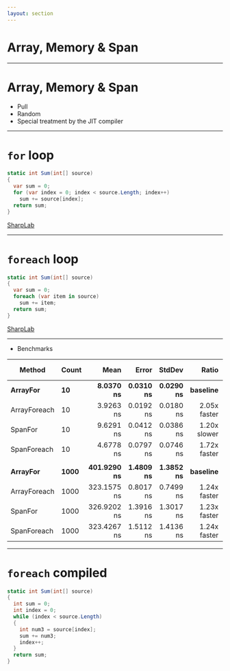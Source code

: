 ```yaml
---
layout: section
---
```


# Array, Memory & Span

---

# Array, Memory & Span

- Pull
- Random
- Special treatment by the JIT compiler

--- 

# `for` loop

```csharp
static int Sum(int[] source)
{
  var sum = 0;
  for (var index = 0; index < source.Length; index++)
    sum += source[index];
  return sum;
}   
```

[SharpLab](https://sharplab.io/#v2:EYLgxg9gTgpgtADwGwBYA+ABATABgLABQ2AjIRjgAQbEB0AMgJYB2AjgNyGEBuAhlBXyg8AnhQC8FAKJMArgFsYQ4ABsYNAEo8mAcxgAKHABoKxHAEoaAFQgBBKEOF6zHIsQCcegMry9gkWedOVyQKZgAXCm85PXCAbQBdCgBnCBkoMBgzQgBvQgp8il5+JPlxChwXAooAM2gKPSLQpgATGAQyiqbW9oAeZNT0tToYHTCACzYutoBqaayCKqqSuQppiRS0jNjmbvjKgowAdmT5FwBfAqA===)

--- 

# `foreach` loop

```csharp
static int Sum(int[] source)
{
  var sum = 0;
  foreach (var item in source)
    sum += item;
  return sum;
}   
```

[SharpLab](https://sharplab.io/#v2:EYLgxg9gTgpgtADwGwBYA+ABATABgLABQ2AjIRjgAQbEB0AMgJYB2AjgNyGEBuAhlBXyg8AnhQC8FAKJMArgFsYQ4ABsYNAEo8mAcxgAKHABoKxHAEoaAFQgBBKEOF6zHIsQCcegMry9gkWedOVyQKZgAXCm85PXCAbQBdCgBnCBkoMBgzQgBvQgp8il5+JPlxChwXAooAM2gYHjAACwo9ItCwmDlQpmTU9My8qoKSroBqCQYOuUqCjAB2ZPkXAF8CoA)

---

* Benchmarks 

|       Method | Count |        Mean |     Error |    StdDev |        Ratio | RatioSD | Allocated | Alloc Ratio |
|------------- |------ |------------:|----------:|----------:|-------------:|--------:|----------:|------------:|
|     **ArrayFor** |    **10** |   **8.0370 ns** | **0.0310 ns** | **0.0290 ns** |     **baseline** |        **** |         **-** |          **NA** |
| ArrayForeach |    10 |   3.9263 ns | 0.0192 ns | 0.0180 ns | 2.05x faster |   0.01x |         - |          NA |
|      SpanFor |    10 |   9.6291 ns | 0.0412 ns | 0.0386 ns | 1.20x slower |   0.01x |         - |          NA |
|  SpanForeach |    10 |   4.6778 ns | 0.0797 ns | 0.0746 ns | 1.72x faster |   0.03x |         - |          NA |
|              |       |             |           |           |              |         |           |             |
|     **ArrayFor** |  **1000** | **401.9290 ns** | **1.4809 ns** | **1.3852 ns** |     **baseline** |        **** |         **-** |          **NA** |
| ArrayForeach |  1000 | 323.1575 ns | 0.8017 ns | 0.7499 ns | 1.24x faster |   0.01x |         - |          NA |
|      SpanFor |  1000 | 326.9202 ns | 1.3916 ns | 1.3017 ns | 1.23x faster |   0.01x |         - |          NA |
|  SpanForeach |  1000 | 323.4267 ns | 1.5112 ns | 1.4136 ns | 1.24x faster |   0.01x |         - |          NA |

--- 

# `foreach` compiled

```csharp
static int Sum(int[] source)
{
  int sum = 0;
  int index = 0;
  while (index < source.Length)
  {
    int num3 = source[index];
    sum += num3;
    index++;
  }
  return sum;
}
```

